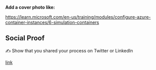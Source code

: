 **Add a cover photo like:**


https://learn.microsoft.com/en-us/training/modules/configure-azure-container-instances/6-simulation-containers







## Social Proof

✍️ Show that you shared your process on Twitter or LinkedIn

[link](link)
